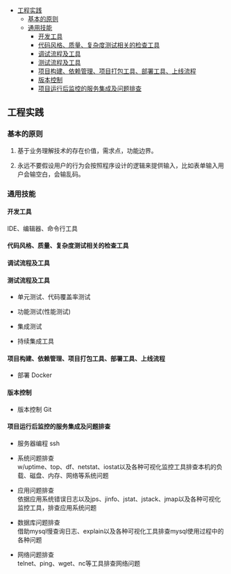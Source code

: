 
<!-- vim-markdown-toc GFM -->

- [工程实践](#工程实践)
  - [基本的原则](#基本的原则)
  - [通用技能](#通用技能)
    - [开发工具](#开发工具)
    - [代码风格、质量、复杂度测试相关的检查工具](#代码风格质量复杂度测试相关的检查工具)
    - [调试流程及工具](#调试流程及工具)
    - [测试流程及工具](#测试流程及工具)
    - [项目构建、依赖管理、项目打包工具、部署工具、上线流程](#项目构建依赖管理项目打包工具部署工具上线流程)
    - [版本控制](#版本控制)
    - [项目运行后监控的服务集成及问题排查](#项目运行后监控的服务集成及问题排查)

<!-- vim-markdown-toc -->



## 工程实践


### 基本的原则

1. 基于业务理解技术的存在价值，需求点，功能边界。

2. 永远不要假设用户的行为会按照程序设计的逻辑来提供输入，比如表单输入用户会输空白，会输乱码。



### 通用技能

#### 开发工具
IDE、编辑器、命令行工具


#### 代码风格、质量、复杂度测试相关的检查工具


#### 调试流程及工具


#### 测试流程及工具
- 单元测试、代码覆盖率测试

- 功能测试(性能测试)

- 集成测试

- 持续集成工具


#### 项目构建、依赖管理、项目打包工具、部署工具、上线流程
- 部署 Docker


#### 版本控制
- 版本控制 Git


#### 项目运行后监控的服务集成及问题排查
- 服务器编程 ssh

- 系统问题排查  
  w/uptime、top、df、netstat、iostat以及各种可视化监控工具排查本机的负载、磁盘、内存、网络等系统问题

- 应用问题排查  
  依据应用系统错误日志以及jps、jinfo、jstat、jstack、jmap以及各种可视化监控工具，排查应用系统问题

- 数据库问题排查  
  借助mysql慢查询日志、explain以及各种可视化工具排查mysql使用过程中的各种问题

- 网络问题排查  
  telnet、ping、wget、nc等工具排查网络问题

